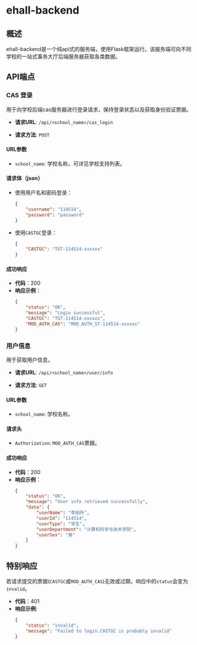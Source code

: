 # ehall-backend

## 概述
ehall-backend是一个纯api式的服务端，使用Flask框架运行。该服务端可向不同学校的一站式事务大厅后端服务器获取各类数据。

## API端点

### CAS 登录

用于向学校后端cas服务器进行登录请求，保持登录状态以及获取身份验证票据。

- **请求URL**:
  `/api/<school_name>/cas_login`

- **请求方法**:
  `POST`

#### URL参数

- `school_name`: 学校名称，可详见学校支持列表。

#### 请求体（json）

- 使用用户名和密码登录：
  ```json
  {
      "username": "114514",
      "password": "password"
  }
  ```

- 使用`CASTGC`登录：
  ```json
  {
      "CASTGC": "TGT-114514-xxxxxx"
  }
  ```

#### 成功响应

- **代码**：200
- **响应示例**：
  ```json
  {
      "status": "OK",
      "message": "Login successful",
      "CASTGC": "TGT-114514-xxxxxx",
      "MOD_AUTH_CAS": "MOD_AUTH_ST-114514-xxxxxx"
  }
  ```


### 用户信息

用于获取用户信息。

- **请求URL**:
  `/api/<school_name>/user/info`

- **请求方法**:
  `GET`

#### URL参数

- `school_name`: 学校名称。

#### 请求头

- `Authorization`: `MOD_AUTH_CAS`票据。

#### 成功响应

- **代码**：200
- **响应示例**：
  ```json
  {
      "status": "OK",
      "message": "User info retrieved successfully",
      "data": {
          "userName": "李田所",
          "userId": "114514",
          "userType": "学生",
          "userDepartment": "计算机科学与技术学院",
          "userSex": "男"
      }
  }
  ```

## 特别响应

若请求提交的票据(`CASTGC`或`MOD_AUTH_CAS`)无效或过期，响应中的`status`会变为`invalid`。

- **代码**：401
- **响应示例**:
    ```json
    {
        "status": "invalid",
        "message": "Failed to login.CASTGC is probably invalid"
    }
    ```
